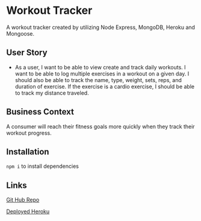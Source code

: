# Workout Tracker

A workout tracker created by utilizing Node Express, MongoDB, Heroku and Mongoose. 

## User Story

* As a user, I want to be able to view create and track daily workouts. I want to be able to log multiple exercises in a workout on a given day. I should also be able to track the name, type, weight, sets, reps, and duration of exercise. If the exercise is a cardio exercise, I should be able to track my distance traveled.

## Business Context

A consumer will reach their fitness goals more quickly when they track their workout progress.

## Installation

`npm i` to install dependencies

## Links
[Git Hub Repo](https://github.com/ktinj/Workout-Tracker)

[Deployed Heroku](https://ancient-inlet-51511.herokuapp.com/)
